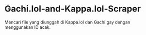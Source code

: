 # Gachi.lol-and-Kappa.lol-Scraper
Mencari file yang diunggah di Kappa.lol dan Gachi.gay dengan menggunakan ID acak.
